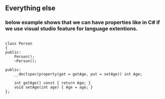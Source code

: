 ## Everything else




### below example shows that we can have properties like in C# if we use visual studio feature for language extentions.

```

class Person
{
public:
	Person();
	~Person();

public:
	__declspec(property(get = getAge, put = setAge)) int Age;

	int getAge() const { return Age; }
	void setAge(int age) { Age = age; }
};
```